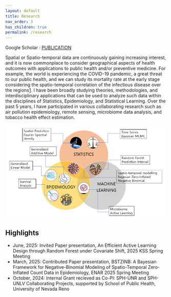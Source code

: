```yaml
---
layout: default
title: Research
nav_order: 3
has_children: true
permalink: /research
---
```


Google Scholar : [PUBLICATION](https://scholar.google.com/citations?user=uM0-oVcAAAAJ&hl=en)

Spatial or Spatio-temporal data are continuously gaining increasing interest, and it is now commonplace to consider geographical aspects of health outcomes with applications to public health and/or preventive medicine. For example, the world is experiencing the COVID-19 pandemic, a great threat to our public health, and we can study its mortality rate at the early stage considering the spatio-temporal correlation of the infectious disease over the regions[1](https://doi.org/10.1007/s13253-022-00487-1). I have been broadly studying theories, methodologies, and interdisciplinary applications that can be used to analyze such data within the disciplines of Statistics, Epidemiology, and Statistical Learning. Over the past 5 years, I have participated in various collaborating research such as air pollution epidemiology, remote sensing, microbiome data analysis, and tobacco health effect estimation.

![](PR4.png)

## Highlights
* June, 2025: Invited Paper presentation, An Efficient Active Learning Design through Random Forest under Covariate Shift, 2025 KSS Spring Meeting
* March, 2025: Contributed Paper presentation, BSTZINB: A Bayesian Framework for Negative-Binomial Modeling of Spatio-Temporal Zero-Inflated Count Data in Epidemiology, ENAR 2025 Spring Meeting  
* October, 2024: Internal Grant recieved as Co-PI: SPH-UNR and SPH-UNLV Collaborating Projects, supported by School of Public Health, University of Nevada Reno



